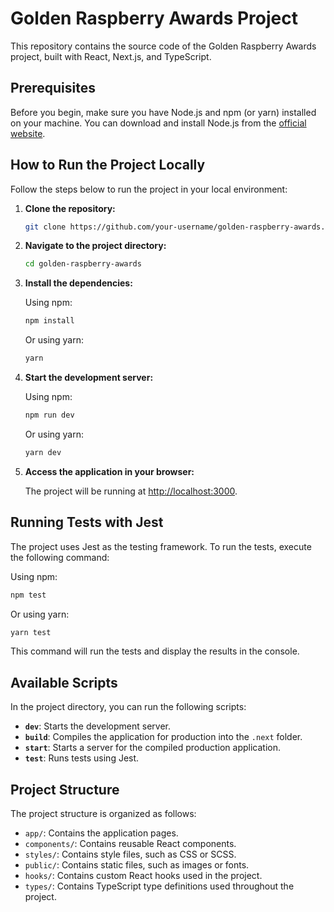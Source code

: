 # Golden Raspberry Awards Project

This repository contains the source code of the Golden Raspberry Awards project, built with React, Next.js, and TypeScript.

## Prerequisites

Before you begin, make sure you have Node.js and npm (or yarn) installed on your machine. You can download and install Node.js from the [official website](https://nodejs.org/).

## How to Run the Project Locally

Follow the steps below to run the project in your local environment:

1. **Clone the repository:**

   ```bash
   git clone https://github.com/your-username/golden-raspberry-awards.git
   ```

2. **Navigate to the project directory:**

   ```bash
   cd golden-raspberry-awards
   ```

3. **Install the dependencies:**

   Using npm:

   ```bash
   npm install
   ```

   Or using yarn:

   ```bash
   yarn
   ```

4. **Start the development server:**

   Using npm:

   ```bash
   npm run dev
   ```

   Or using yarn:

   ```bash
   yarn dev
   ```

5. **Access the application in your browser:**

   The project will be running at [http://localhost:3000](http://localhost:3000).

## Running Tests with Jest

The project uses Jest as the testing framework. To run the tests, execute the following command:

Using npm:

```bash
npm test
```

Or using yarn:

```bash
yarn test
```

This command will run the tests and display the results in the console.

## Available Scripts

In the project directory, you can run the following scripts:

- **`dev`**: Starts the development server.
- **`build`**: Compiles the application for production into the `.next` folder.
- **`start`**: Starts a server for the compiled production application.
- **`test`**: Runs tests using Jest.

## Project Structure

The project structure is organized as follows:

- `app/`: Contains the application pages.
- `components/`: Contains reusable React components.
- `styles/`: Contains style files, such as CSS or SCSS.
- `public/`: Contains static files, such as images or fonts.
- `hooks/`: Contains custom React hooks used in the project.
- `types/`: Contains TypeScript type definitions used throughout the project.
